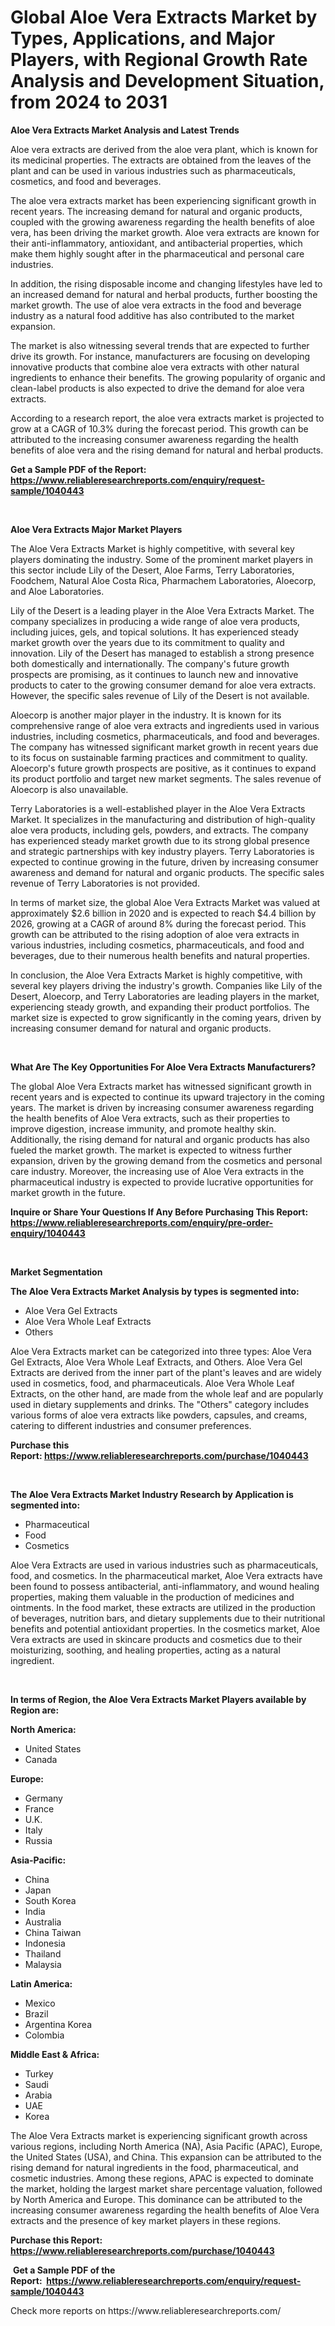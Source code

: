 <p><h1>Global Aloe Vera Extracts Market by Types, Applications, and Major Players, with Regional Growth Rate Analysis and Development Situation, from 2024 to 2031</h1></p><p><strong>Aloe Vera Extracts Market Analysis and Latest Trends</strong></p>
<p><p>Aloe vera extracts are derived from the aloe vera plant, which is known for its medicinal properties. The extracts are obtained from the leaves of the plant and can be used in various industries such as pharmaceuticals, cosmetics, and food and beverages.</p><p>The aloe vera extracts market has been experiencing significant growth in recent years. The increasing demand for natural and organic products, coupled with the growing awareness regarding the health benefits of aloe vera, has been driving the market growth. Aloe vera extracts are known for their anti-inflammatory, antioxidant, and antibacterial properties, which make them highly sought after in the pharmaceutical and personal care industries.</p><p>In addition, the rising disposable income and changing lifestyles have led to an increased demand for natural and herbal products, further boosting the market growth. The use of aloe vera extracts in the food and beverage industry as a natural food additive has also contributed to the market expansion.</p><p>The market is also witnessing several trends that are expected to further drive its growth. For instance, manufacturers are focusing on developing innovative products that combine aloe vera extracts with other natural ingredients to enhance their benefits. The growing popularity of organic and clean-label products is also expected to drive the demand for aloe vera extracts.</p><p>According to a research report, the aloe vera extracts market is projected to grow at a CAGR of 10.3% during the forecast period. This growth can be attributed to the increasing consumer awareness regarding the health benefits of aloe vera and the rising demand for natural and herbal products.</p></p>
<p><strong>Get a Sample PDF of the Report:&nbsp; <a href="https://www.reliableresearchreports.com/enquiry/request-sample/1040443">https://www.reliableresearchreports.com/enquiry/request-sample/1040443</a></strong></p>
<p>&nbsp;</p>
<p><strong>Aloe Vera Extracts Major Market Players</strong></p>
<p><p>The Aloe Vera Extracts Market is highly competitive, with several key players dominating the industry. Some of the prominent market players in this sector include Lily of the Desert, Aloe Farms, Terry Laboratories, Foodchem, Natural Aloe Costa Rica, Pharmachem Laboratories, Aloecorp, and Aloe Laboratories.</p><p>Lily of the Desert is a leading player in the Aloe Vera Extracts Market. The company specializes in producing a wide range of aloe vera products, including juices, gels, and topical solutions. It has experienced steady market growth over the years due to its commitment to quality and innovation. Lily of the Desert has managed to establish a strong presence both domestically and internationally. The company's future growth prospects are promising, as it continues to launch new and innovative products to cater to the growing consumer demand for aloe vera extracts. However, the specific sales revenue of Lily of the Desert is not available.</p><p>Aloecorp is another major player in the industry. It is known for its comprehensive range of aloe vera extracts and ingredients used in various industries, including cosmetics, pharmaceuticals, and food and beverages. The company has witnessed significant market growth in recent years due to its focus on sustainable farming practices and commitment to quality. Aloecorp's future growth prospects are positive, as it continues to expand its product portfolio and target new market segments. The sales revenue of Aloecorp is also unavailable.</p><p>Terry Laboratories is a well-established player in the Aloe Vera Extracts Market. It specializes in the manufacturing and distribution of high-quality aloe vera products, including gels, powders, and extracts. The company has experienced steady market growth due to its strong global presence and strategic partnerships with key industry players. Terry Laboratories is expected to continue growing in the future, driven by increasing consumer awareness and demand for natural and organic products. The specific sales revenue of Terry Laboratories is not provided.</p><p>In terms of market size, the global Aloe Vera Extracts Market was valued at approximately $2.6 billion in 2020 and is expected to reach $4.4 billion by 2026, growing at a CAGR of around 8% during the forecast period. This growth can be attributed to the rising adoption of aloe vera extracts in various industries, including cosmetics, pharmaceuticals, and food and beverages, due to their numerous health benefits and natural properties.</p><p>In conclusion, the Aloe Vera Extracts Market is highly competitive, with several key players driving the industry's growth. Companies like Lily of the Desert, Aloecorp, and Terry Laboratories are leading players in the market, experiencing steady growth, and expanding their product portfolios. The market size is expected to grow significantly in the coming years, driven by increasing consumer demand for natural and organic products.</p></p>
<p>&nbsp;</p>
<p><strong>What Are The Key Opportunities For Aloe Vera Extracts Manufacturers?</strong></p>
<p><p>The global Aloe Vera Extracts market has witnessed significant growth in recent years and is expected to continue its upward trajectory in the coming years. The market is driven by increasing consumer awareness regarding the health benefits of Aloe Vera extracts, such as their properties to improve digestion, increase immunity, and promote healthy skin. Additionally, the rising demand for natural and organic products has also fueled the market growth. The market is expected to witness further expansion, driven by the growing demand from the cosmetics and personal care industry. Moreover, the increasing use of Aloe Vera extracts in the pharmaceutical industry is expected to provide lucrative opportunities for market growth in the future.</p></p>
<p><strong>Inquire or Share Your Questions If Any Before Purchasing This Report: <a href="https://www.reliableresearchreports.com/enquiry/pre-order-enquiry/1040443">https://www.reliableresearchreports.com/enquiry/pre-order-enquiry/1040443</a></strong></p>
<p>&nbsp;</p>
<p><strong>Market Segmentation</strong></p>
<p><strong>The Aloe Vera Extracts Market Analysis by types is segmented into:</strong></p>
<p><ul><li>Aloe Vera Gel Extracts</li><li>Aloe Vera Whole Leaf Extracts</li><li>Others</li></ul></p>
<p><p>Aloe Vera Extracts market can be categorized into three types: Aloe Vera Gel Extracts, Aloe Vera Whole Leaf Extracts, and Others. Aloe Vera Gel Extracts are derived from the inner part of the plant's leaves and are widely used in cosmetics, food, and pharmaceuticals. Aloe Vera Whole Leaf Extracts, on the other hand, are made from the whole leaf and are popularly used in dietary supplements and drinks. The "Others" category includes various forms of aloe vera extracts like powders, capsules, and creams, catering to different industries and consumer preferences.</p></p>
<p><strong>Purchase this Report:&nbsp;<a href="https://www.reliableresearchreports.com/purchase/1040443">https://www.reliableresearchreports.com/purchase/1040443</a></strong></p>
<p>&nbsp;</p>
<p><strong>The Aloe Vera Extracts Market Industry Research by Application is segmented into:</strong></p>
<p><ul><li>Pharmaceutical</li><li>Food</li><li>Cosmetics</li></ul></p>
<p><p>Aloe Vera Extracts are used in various industries such as pharmaceuticals, food, and cosmetics. In the pharmaceutical market, Aloe Vera extracts have been found to possess antibacterial, anti-inflammatory, and wound healing properties, making them valuable in the production of medicines and ointments. In the food market, these extracts are utilized in the production of beverages, nutrition bars, and dietary supplements due to their nutritional benefits and potential antioxidant properties. In the cosmetics market, Aloe Vera extracts are used in skincare products and cosmetics due to their moisturizing, soothing, and healing properties, acting as a natural ingredient.</p></p>
<p>&nbsp;</p>
<p><strong>In terms of Region, the Aloe Vera Extracts Market Players available by Region are:</strong></p>
<p>
    <p> <strong> North America: </strong>
        <ul>
            <li>United States</li>
            <li>Canada</li>
        </ul>
        </p> 
    <p> <strong> Europe: </strong>
        <ul>
            <li>Germany</li>
            <li>France</li>
            <li>U.K.</li>
            <li>Italy</li>
            <li>Russia</li>
        </ul>
        </p> 
    <p> <strong> Asia-Pacific: </strong>
        <ul>
            <li>China</li>
            <li>Japan</li>
            <li>South Korea</li>
            <li>India</li>
            <li>Australia</li>
            <li>China Taiwan</li>
            <li>Indonesia</li>
            <li>Thailand</li>
            <li>Malaysia</li>
        </ul>
        </p> 
    <p> <strong> Latin America: </strong>
        <ul>
            <li>Mexico</li>
            <li>Brazil</li>
            <li>Argentina Korea</li>
            <li>Colombia</li>
        </ul>
        </p> 
    <p> <strong> Middle East & Africa: </strong>
        <ul>
            <li>Turkey</li>
            <li>Saudi</li>
            <li>Arabia</li>
            <li>UAE</li>
            <li>Korea</li>
        </ul>
    </p>
    </p>
<p><p>The Aloe Vera Extracts market is experiencing significant growth across various regions, including North America (NA), Asia Pacific (APAC), Europe, the United States (USA), and China. This expansion can be attributed to the rising demand for natural ingredients in the food, pharmaceutical, and cosmetic industries. Among these regions, APAC is expected to dominate the market, holding the largest market share percentage valuation, followed by North America and Europe. This dominance can be attributed to the increasing consumer awareness regarding the health benefits of Aloe Vera extracts and the presence of key market players in these regions.</p></p>
<p><strong>Purchase this Report: <a href="https://www.reliableresearchreports.com/purchase/1040443">https://www.reliableresearchreports.com/purchase/1040443</a></strong></p>
<p>&nbsp;<strong>Get a Sample PDF of the Report:&nbsp;&nbsp;<a href="https://www.reliableresearchreports.com/enquiry/request-sample/1040443">https://www.reliableresearchreports.com/enquiry/request-sample/1040443</a></strong></p>
<p><strong></strong></p>
<p>Check more reports on https://www.reliableresearchreports.com/</p>